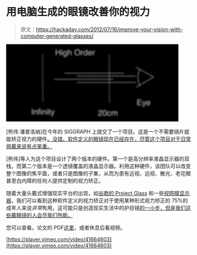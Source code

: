 # 用电脑生成的眼镜改善你的视力

> 原文：<https://hackaday.com/2012/07/16/improve-your-vision-with-computer-generated-glasses/>

![](img/9be87301cf80dcd6d60bae430772871e.png "blur")

[熊伟·潘普洛纳]在今年的 SIGGRAPH 上提交了一个项目。这是一个不需要镜片就能矫正视力的硬件[。没错。软件定义的眼镜现在已经存在，尽管这个项目对于日常佩戴来说有点笨重。](http://tailoreddisplays.com/)

[熊伟]等人为这个项目设计了两个版本的硬件。第一个是高分辨率液晶显示器的双栈，而第二个版本是一个透镜覆盖的液晶显示器。利用这种硬件，该团队可以改变整个图像的焦平面，或者只是图像的子集，从而为患有近视、远视、散光、老花眼甚至白内障的任何人提供定制的视力矫正。

随着大量头戴式增强现实平台的出现，如[谷歌的 Project Glass](http://hackaday.com/2012/04/07/googles-project-glass-and-other-head-mounted-displays/) 和一些[视网膜显示器](http://hackaday.com/2012/04/09/projecting-video-directly-onto-the-retina/)，我们可以看到这种软件定义的视力矫正对于使用某种形式视力矫正的 75%的成年人来说*非常*有用。这可能只是创造现实生活中的护目镜[的一小步，但是我们这些戴眼镜的人会尽我们所能。](http://en.memory-alpha.org/wiki/VISOR)

您可以查看。论文的 PDF[这里](http://tailoreddisplays.com/PamplonaTailoringSIGGRAPH2012_hires.pdf)，或者休息后看视频。

[https://player.vimeo.com/video/41664603](https://player.vimeo.com/video/41664603)